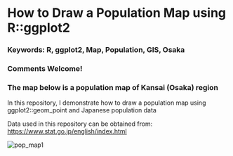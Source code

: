 # How to Draw a Population Map using R::ggplot2

### **Keywords: R, ggplot2, Map, Population, GIS, Osaka**
### Comments Welcome!
### The map below is a population map of Kansai (Osaka) region

In this repository, I demonstrate how to draw a population map using ggplot2::geom_point and Japanese population data

Data used in this repository can be obtained from: https://www.stat.go.jp/english/index.html

![pop_map1](https://user-images.githubusercontent.com/37149906/95010581-6f145880-0665-11eb-9c51-b041f94719b2.png)
